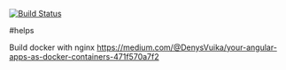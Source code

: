 [![Build Status](https://travis-ci.org/accoon-pitstop/Pitstop-UI.svg?branch=master)](https://travis-ci.org/accoon-pitstop/Pitstop-UI)

#helps

Build docker with nginx
https://medium.com/@DenysVuika/your-angular-apps-as-docker-containers-471f570a7f2

